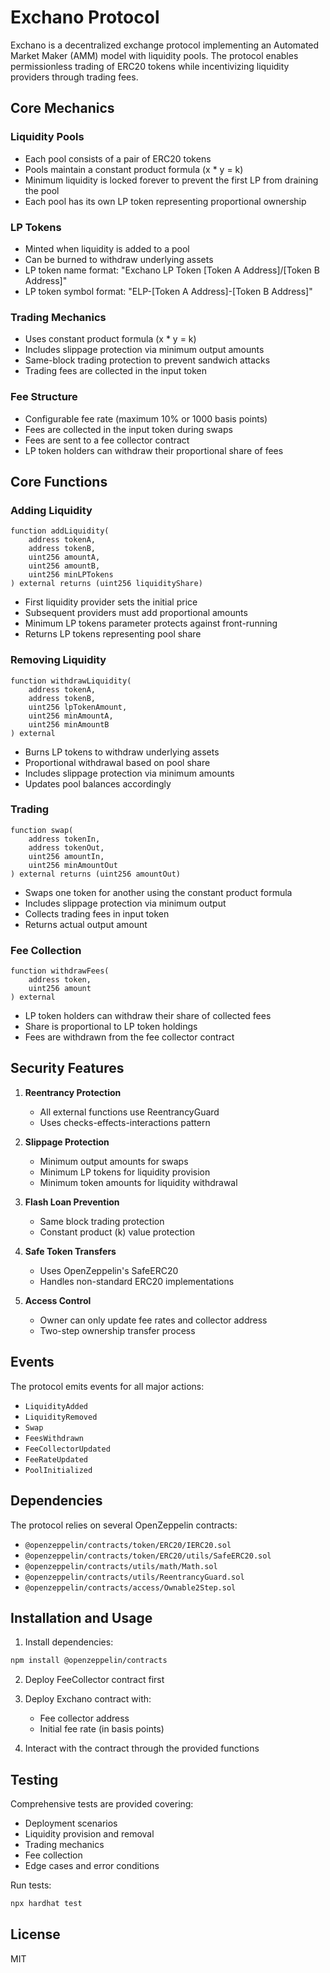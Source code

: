 # Exchano Protocol

Exchano is a decentralized exchange protocol implementing an Automated Market Maker (AMM) model with liquidity pools. The protocol enables permissionless trading of ERC20 tokens while incentivizing liquidity providers through trading fees.

## Core Mechanics

### Liquidity Pools

- Each pool consists of a pair of ERC20 tokens
- Pools maintain a constant product formula (x \* y = k)
- Minimum liquidity is locked forever to prevent the first LP from draining the pool
- Each pool has its own LP token representing proportional ownership

### LP Tokens

- Minted when liquidity is added to a pool
- Can be burned to withdraw underlying assets
- LP token name format: "Exchano LP Token [Token A Address]/[Token B Address]"
- LP token symbol format: "ELP-[Token A Address]-[Token B Address]"

### Trading Mechanics

- Uses constant product formula (x \* y = k)
- Includes slippage protection via minimum output amounts
- Same-block trading protection to prevent sandwich attacks
- Trading fees are collected in the input token

### Fee Structure

- Configurable fee rate (maximum 10% or 1000 basis points)
- Fees are collected in the input token during swaps
- Fees are sent to a fee collector contract
- LP token holders can withdraw their proportional share of fees

## Core Functions

### Adding Liquidity

```solidity
function addLiquidity(
    address tokenA,
    address tokenB,
    uint256 amountA,
    uint256 amountB,
    uint256 minLPTokens
) external returns (uint256 liquidityShare)
```

- First liquidity provider sets the initial price
- Subsequent providers must add proportional amounts
- Minimum LP tokens parameter protects against front-running
- Returns LP tokens representing pool share

### Removing Liquidity

```solidity
function withdrawLiquidity(
    address tokenA,
    address tokenB,
    uint256 lpTokenAmount,
    uint256 minAmountA,
    uint256 minAmountB
) external
```

- Burns LP tokens to withdraw underlying assets
- Proportional withdrawal based on pool share
- Includes slippage protection via minimum amounts
- Updates pool balances accordingly

### Trading

```solidity
function swap(
    address tokenIn,
    address tokenOut,
    uint256 amountIn,
    uint256 minAmountOut
) external returns (uint256 amountOut)
```

- Swaps one token for another using the constant product formula
- Includes slippage protection via minimum output
- Collects trading fees in input token
- Returns actual output amount

### Fee Collection

```solidity
function withdrawFees(
    address token,
    uint256 amount
) external
```

- LP token holders can withdraw their share of collected fees
- Share is proportional to LP token holdings
- Fees are withdrawn from the fee collector contract

## Security Features

1. **Reentrancy Protection**

   - All external functions use ReentrancyGuard
   - Uses checks-effects-interactions pattern

2. **Slippage Protection**

   - Minimum output amounts for swaps
   - Minimum LP tokens for liquidity provision
   - Minimum token amounts for liquidity withdrawal

3. **Flash Loan Prevention**

   - Same block trading protection
   - Constant product (k) value protection

4. **Safe Token Transfers**

   - Uses OpenZeppelin's SafeERC20
   - Handles non-standard ERC20 implementations

5. **Access Control**
   - Owner can only update fee rates and collector address
   - Two-step ownership transfer process

## Events

The protocol emits events for all major actions:

- `LiquidityAdded`
- `LiquidityRemoved`
- `Swap`
- `FeesWithdrawn`
- `FeeCollectorUpdated`
- `FeeRateUpdated`
- `PoolInitialized`

## Dependencies

The protocol relies on several OpenZeppelin contracts:

- `@openzeppelin/contracts/token/ERC20/IERC20.sol`
- `@openzeppelin/contracts/token/ERC20/utils/SafeERC20.sol`
- `@openzeppelin/contracts/utils/math/Math.sol`
- `@openzeppelin/contracts/utils/ReentrancyGuard.sol`
- `@openzeppelin/contracts/access/Ownable2Step.sol`

## Installation and Usage

1. Install dependencies:

```bash
npm install @openzeppelin/contracts
```

2. Deploy FeeCollector contract first

3. Deploy Exchano contract with:

   - Fee collector address
   - Initial fee rate (in basis points)

4. Interact with the contract through the provided functions

## Testing

Comprehensive tests are provided covering:

- Deployment scenarios
- Liquidity provision and removal
- Trading mechanics
- Fee collection
- Edge cases and error conditions

Run tests:

```bash
npx hardhat test
```

## License

MIT
